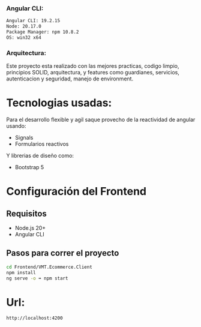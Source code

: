 ### Angular CLI:

```bash
Angular CLI: 19.2.15
Node: 20.17.0
Package Manager: npm 10.8.2
OS: win32 x64
```

### Arquitectura:

Este proyecto esta realizado con las mejores practicas, codigo limpio, principios SOLID, arquitectura, y features como guardianes, servicios, autenticacion y seguridad, manejo de environment.

# Tecnologias usadas:

Para el desarrollo flexible y agil saque provecho de la reactividad de angular usando:

- Signals
- Formularios reactivos

Y librerias de diseño como:

- Bootstrap 5

# Configuración del Frontend

## Requisitos

- Node.js 20+
- Angular CLI

## Pasos para correr el proyecto

```bash
cd Frontend/VMT.Ecommerce.Client
npm install
ng serve -o ➡️ npm start
```

# Url:

```bash
http://localhost:4200
```